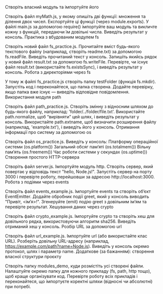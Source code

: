 Створіть власний модуль та імпортуйте його

Створіть файл myMath.js, у якому опишіть дві функції: множення та ділення двох чисел.
Експортуйте ці функції (через module.exports).
У файлі main.js за допомогою require() імпортуйте ваш модуль та викличте кожну з функцій, передаючи їм довільні числа.
Виведіть результат у консоль.
Практика з вбудованим модулем fs

Створіть новий файл fs_practice.js.
Прочитайте вміст будь-якого текстового файлу (наприклад, створіть readme.txt) за допомогою fs.readFile.
Виведіть прочитаний текст у консоль.
Запишіть якийсь рядок у новий файл result.txt за допомогою fs.writeFile.
Перевірте, чи існує файл result.txt (використайте fs.existsSync), і виведіть результат у консоль.
Робота з директоріями через fs

У тому ж файлі fs_practice.js створіть папку testFolder (функція fs.mkdir).
Запустіть код і переконайтеся, що папка створена.
Додайте перевірку, якщо папка вже існує — виведіть відповідне повідомлення.
Використання модуля path

Створіть файл path_practice.js.
Створіть змінну з відносним шляхом до будь-якого файлу, наприклад: 'folder/../folder/file.txt'.
Використайте path.normalize, щоб “вирівняти” цей шлях, і виведіть результат у консоль.
Використайте path.extname, щоб визначити розширення файлу (наприклад, 'example.txt'), і виведіть його у консоль.
Отримання інформації про систему за допомогою os

Створіть файл os_practice.js.
Виведіть у консоль:
Платформу операційної системи (os.platform())
Загальний обсяг пам’яті (os.totalmem())
Вільну пам’ять (os.freemem())
Час роботи системи у секундах (os.uptime())
Створення простого HTTP-сервера

Створіть файл server.js.
Імпортуйте модуль http.
Створіть сервер, який повертає у відповідь текст "hello, Node.js!".
Запустіть сервер на порту 3000 і перевірте роботу, перейшовши за адресою http://localhost:3000.
Робота з подіями через events

Створіть файл events_example.js.
Імпортуйте events та створіть об’єкт EventEmitter.
Додайте обробник події greet, який у консоль виводить "Привіт, <ім’я>!".
Згенеруйте (emit) подію greet з довільним ім’ям та перевірте результат.
Хешування даних через crypto

Створіть файл crypto_example.js.
Імпортуйте crypto та створіть хеш для довільного рядка, використовуючи алгоритм sha256.
Виведіть отриманий хеш у консоль.
Розбір URL за допомогою url

Створіть файл url_example.js.
Імпортуйте url (або використайте клас URL).
Розберіть довільну URL-адресу (наприклад, https://example.com/path?name=Node.js).
Виведіть у консоль окремо протокол, шлях і параметр name.
Додаткове (за бажанням): створення власної структури проєкту

Створіть папку modules_demo, куди розмістіть усі створені файли.
Налаштуйте окремо папку для кожного прикладу (fs, path, http тощо), щоб краще організувати код.
Перевірте роботу всіх прикладів і переконайтеся, що імпортуєте коректні шляхи (відносні чи абсолютні) при потребі.
